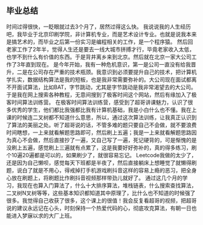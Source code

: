 ## 毕业总结
时间过得很快，一眨眼就过去3个月了，居然过得这么快。
我说说我的人生经历吧，我毕业于北京印刷学院，非计算机专业，而是艺术设计专业。也就是说我本来是搞艺术的，而毕业之后第一份实习是编程相关的工作，是一个程序猿。 然后回老家工作了2年半，觉得人生还是要去一线大城市拼搏才行，毕竟老家收入太低，也学不到什么有价值的东西。于是背井离乡来到北京。然后就在北京一家大公司工作了3年直到现在。
是今年开始，我有一种危机意识，第一是公司一直没有给我晋升，二是在公司存在严重的技术瓶颈。我意识到必须要提升自己的技术，把计算机学扎实，数据结构算法是我的短板，也是我非常需要弥补的。大公司现在面试都离不开面试算法，比如BAT，字节跳动，尤其是字节跳动是我非常渴望去的大公司。于是我在网上搜索各种教程，无意间搜到了极客时间这个网站，然后有缘加入了极客时间算法训练营。
在极客时间算法训练营，感受到了超哥讲课魅力，认识了很多优秀的学生，他们都比我强都比我有计算机基础，我是小白什么也不懂。我在上课的时候连二叉树都不知道什么意思，所以，通过这次算法训练，让我真正认识到了算法的美丽之处。听了超哥说的话，不管多难的题只要自己不会做，就不要浪费时间瞎想，一上来就看解题思路即可，然后刷上五遍；我是一上来就看解题思路因为真心不会做，然后直接抄了一遍，又自己写了一遍，死记硬背的，可是惭愧的是没刷上五遍，感觉刷上三遍就有点累了，这是我要好好弥补的，真的得多练习，刷个10遍20遍都是可以的，如果刷少了，就很容易忘记。
Leetcode我做的太少了，还是因为自己懒呗，感觉每天下班都是半夜了，然后直接躺床上想睡觉了就懒得刷题，说白了就是不用心，得戒掉打手机游戏刷抖音这样的容易上瘾的恶习，把全身心放在刷题上，将刷题比作刷抖音视频那样带劲儿就好了。
通过这几个月的学习，我现在也算入门算法了，什么十大排序算法，堆栈链表，什么搜索查找算法，二叉树N叉树等等，这些基本知识都知道其中原理了，比什么也不知道的时候强了很多。我觉得自己收获了很多，这个课上的很值！我会反复看超哥的视频，把超哥说的建议永远记在心头，时刻保持一个热爱代码的心，彻底攻克算法，有朝一日也能进入梦寐以求的大厂上班。


